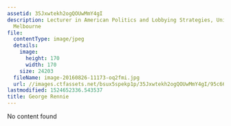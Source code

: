 ```yaml
---
assetid: 35Jxwtekh2ogQOUwMmY4gI
description: Lecturer in American Politics and Lobbying Strategies, University of
  Melbourne
file:
  contentType: image/jpeg
  details:
    image:
      height: 170
      width: 170
    size: 24203
  fileName: image-20160826-11173-oq2fmi.jpg
  url: //images.ctfassets.net/bsux5spekp1p/35Jxwtekh2ogQOUwMmY4gI/95c66b61e44ad7c922a414da5ecc6d1c/image-20160826-11173-oq2fmi.jpg
lastmodified: 1524652336.543537
title: George Rennie
---
```

No content found